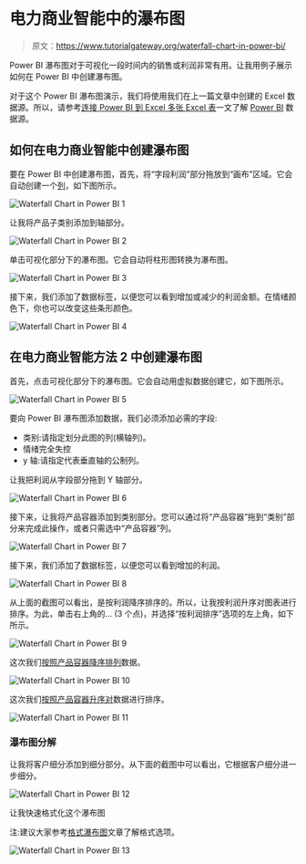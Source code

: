 # 电力商业智能中的瀑布图

> 原文：<https://www.tutorialgateway.org/waterfall-chart-in-power-bi/>

Power BI 瀑布图对于可视化一段时间内的销售或利润非常有用。让我用例子展示如何在 Power BI 中创建瀑布图。

对于这个 Power BI 瀑布图演示，我们将使用我们在上一篇文章中创建的 Excel 数据源。所以，请参考[连接 Power BI 到 Excel 多张 Excel 表](https://www.tutorialgateway.org/connect-power-bi-to-multiple-excel-sheets/)一文了解 [Power BI](https://www.tutorialgateway.org/power-bi-tutorial/) 数据源。

## 如何在电力商业智能中创建瀑布图

要在 Power BI 中创建瀑布图，首先，将“字段利润”部分拖放到“画布”区域。它会自动创建一个[列](https://www.tutorialgateway.org/column-chart-in-power-bi/)，如下图所示。

![Waterfall Chart in Power BI 1](img/85e1d25be142b4eb3b554289a884570d.png)

让我将产品子类别添加到轴部分。

![Waterfall Chart in Power BI 2](img/7986ae44a523f6559561c409f418e748.png)

单击可视化部分下的瀑布图。它会自动将柱形图转换为瀑布图。

![Waterfall Chart in Power BI 3](img/3144286d1797906cc2ebdb06b6e76944.png)

接下来，我们添加了数据标签，以便您可以看到增加或减少的利润金额。在情绪颜色下，你也可以改变这些条形颜色。

![Waterfall Chart in Power BI 4](img/498579d1a2f88af1040952674a7d69fa.png)

## 在电力商业智能方法 2 中创建瀑布图

首先，点击可视化部分下的瀑布图。它会自动用虚拟数据创建它，如下图所示。

![Waterfall Chart in Power BI 5](img/d163b99f73b113771736279cc2430bf5.png)

要向 Power BI 瀑布图添加数据，我们必须添加必需的字段:

*   类别:请指定划分此图的列(横轴列)。
*   情绪完全失控
*   y 轴:请指定代表垂直轴的公制列。

让我把利润从字段部分拖到 Y 轴部分。

![Waterfall Chart in Power BI 6](img/adc64d237ad78ee6b862ed72821cae5d.png)

接下来，让我将产品容器添加到类别部分。您可以通过将“产品容器”拖到“类别”部分来完成此操作，或者只需选中“产品容器”列。

![Waterfall Chart in Power BI 7](img/ad6a70c689a43be6979e4de195133a6c.png)

接下来，我们添加了数据标签，以便您可以看到增加的利润。

![Waterfall Chart in Power BI 8](img/b0c45743e5f1b290e33be6327e66ab07.png)

从上面的截图可以看出，是按利润降序排序的。所以，让我按利润升序对图表进行排序。为此，单击右上角的… (3 个点)，并选择“按利润排序”选项的左上角，如下所示。

![Waterfall Chart in Power BI 9](img/7eda87dc1476f50b2720b6843cce3587.png)

这次我们[按照产品容器降序排列](https://www.tutorialgateway.org/how-to-sort-a-chart-in-power-bi/)数据。

![Waterfall Chart in Power BI 10](img/35a3c0acb1567f30d6c4a8f223f93353.png)

这次我们[按照产品容器升序对](https://www.tutorialgateway.org/how-to-sort-a-chart-in-power-bi/)数据进行排序。

![Waterfall Chart in Power BI 11](img/07270cf3edbd869ef85d2d91ca1427e4.png)

### 瀑布图分解

让我将客户细分添加到细分部分。从下面的截图中可以看出，它根据客户细分进一步细分。

![Waterfall Chart in Power BI 12](img/ef25e4f9de4b0ed6133099b49f8efbfa.png)

让我快速格式化这个瀑布图

注:建议大家参考[格式瀑布图](https://www.tutorialgateway.org/format-power-bi-waterfall-chart/)文章了解格式选项。

![Waterfall Chart in Power BI 13](img/c474b64fcb287704cd3482959dd9cc37.png)